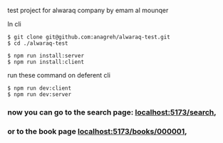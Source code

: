test project for alwaraq company
by emam al mounqer

In cli

```console
$ git clone git@github.com:anagreh/alwaraq-test.git
$ cd ./alwaraq-test
```

```console
$ npm run install:server
$ npm run install:client
```

run these command on deferent cli

```console
$ npm run dev:client
$ npm run dev:server
```

### now you can go to the search page: [localhost:5173/search](localhost:3000/search),

### or to the book page [localhost:5173/books/000001](localhost:3000/books/000001),
